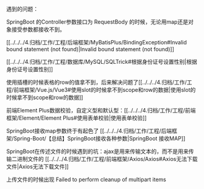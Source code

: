 
遇到的问题：

SpringBoot 的Controller参数接口为 RequestBody 的时候，无论用map还是对象接受参数都接收不到。

[[../../../4.归档/工作/工程/后端框架/MyBatisPlus/BindingException#Invalid bound statement (not found)|Invalid bound statement (not found)]]

[[../../../4.归档/工作/工程/数据库/MySQL/SQLTrick#根据身份证号设置性别|根据身份证号设置性别]]

使用插槽的时候表格的row的值拿不到，后来解决问题了[[../../../4.归档/工作/工程/前端框架/Vue.js/Vue3#使用slot的时候拿不到scope和row的数据|使用slot的时候拿不到scope和row的数据]]

前端Element Plus数据校验，自定义型和默认型：[[../../../4.归档/工作/工程/前端框架/Element/Element Plus#使用表单校验|使用表单校验]] 

SpringBoot接收map参数终于有起色了 [[../../../4.归档/工作/工程/后端框架/Spring-Boot/【总结】SpringBoot接收各种参数|SpringBoot 接收MAP]]

SpringBoot在传述文件的时候遇到的坑：ajax是用来传输文本的，而不是用来传输二进制文件的 [[../../../4.归档/工作/工程/前端框架/Axios/Axios#Axios无法下载文件|Axios无法下载文件]]

上传文件的时候出现 Failed to perform cleanup of multipart items 